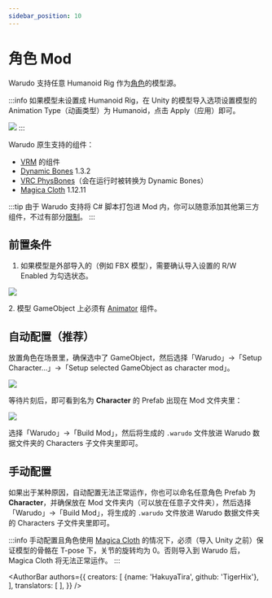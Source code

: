 ```yaml
---
sidebar_position: 10
---
```


# 角色 Mod

Warudo 支持任意 Humanoid Rig 作为[角色](https://tira.gitbook.io/warudo/assets/character)的模型源。

:::info
如果模型未设置成 Humanoid Rig，在 Unity 的模型导入选项设置模型的 Animation Type（动画类型）为 Humanoid，点击 Apply（应用）即可。

![](/doc-img/en-character-mod-1.webp)
:::

Warudo 原生支持的组件：

* [VRM](https://vrm.dev/en/univrm/) 的组件
* [Dynamic Bones](https://assetstore.unity.com/packages/tools/animation/dynamic-bone-16743) 1.3.2
* [VRC PhysBones](https://docs.vrchat.com/docs/physbones)（会在运行时被转换为 Dynamic Bones）
* [Magica Cloth](https://assetstore.unity.com/packages/tools/physics/magica-cloth-160144) 1.12.11

:::tip
由于 Warudo 支持将 C# 脚本打包进 Mod 内，你可以随意添加其他第三方组件，不过有部分[限制](https://tira.gitbook.io/warudo/advanced/mod-sdk)。
:::

## 前置条件

1. 如果模型是外部导入的（例如 FBX 模型），需要确认导入设置的 R/W Enabled 为勾选状态。

![](/doc-img/en-character-mod-2.webp)

2\. 模型 GameObject 上必须有 [Animator](https://docs.unity3d.com/ScriptReference/Animator.html) 组件。

## 自动配置（推荐）

放置角色在场景里，确保选中了 GameObject，然后选择「Warudo」->「Setup Character...」->「Setup selected GameObject as character mod」。

![](/doc-img/en-character-mod-3.webp)

等待片刻后，即可看到名为 **Character** 的 Prefab 出现在 Mod 文件夹里：

![](/doc-img/en-character-mod-4.webp)

选择「Warudo」->「Build Mod」，然后将生成的 `.warudo` 文件放进 Warudo 数据文件夹的 Characters 子文件夹里即可。

## 手动配置

如果出于某种原因，自动配置无法正常运作，你也可以命名任意角色 Prefab 为 **Character**，并确保放在 Mod 文件夹内（可以放在任意子文件夹），然后选择「Warudo」->「Build Mod」，将生成的 `.warudo` 文件放进 Warudo 数据文件夹的 Characters 子文件夹里即可。

:::info
手动配置且角色使用 [Magica Cloth](https://assetstore.unity.com/packages/tools/physics/magica-cloth-160144) 的情况下，必须（导入 Unity 之前）保证模型的骨骼在 T-pose 下，关节的旋转均为 0。否则导入到 Warudo 后，Magica Cloth 将无法正常运作。
:::

<AuthorBar authors={{
  creators: [
    {name: 'HakuyaTira', github: 'TigerHix'},
  ],
  translators: [
  ],
}} />